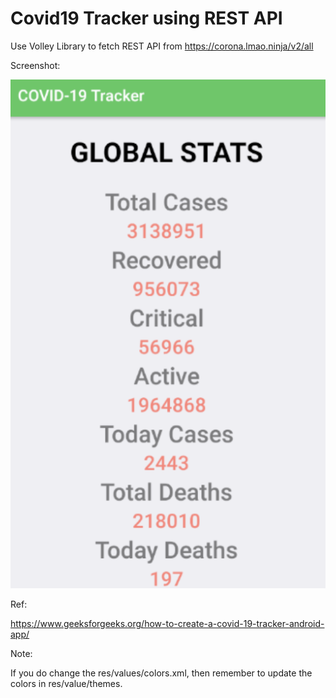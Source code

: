 # Covid19 Tracker using REST API

Use Volley Library to fetch REST API from https://corona.lmao.ninja/v2/all

Screenshot:

![](https://github.com/YiWeiShen/Covid19TrackerApp/blob/8b3a8d7b92d9cddfbb5237ecf8e5e74cd3aad144/Screen%20Shot_App.png)

Ref:

https://www.geeksforgeeks.org/how-to-create-a-covid-19-tracker-android-app/

Note:

If you do change the res/values/colors.xml, then remember to update the colors in res/value/themes. 
